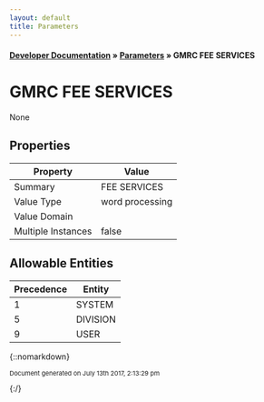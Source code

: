 ```yaml
---
layout: default
title: Parameters
---
```


#### [Developer Documentation](../index) &#187; [Parameters](TableOfContents) &#187; GMRC FEE SERVICES<br/>
# GMRC FEE SERVICES

None

## Properties

Property | Value
--- | ---
Summary | FEE SERVICES
Value Type | word processing
Value Domain | 
Multiple Instances | false

## Allowable Entities

Precedence | Entity
--- | ---
1 | SYSTEM
5 | DIVISION
9 | USER

{::nomarkdown} <br/><p style="font-size: 11px">Document generated on July 13th 2017, 2:13:29 pm</p>{:/}